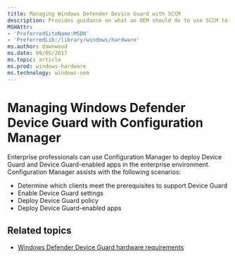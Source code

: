 ```yaml
---
title: Managing Windows Defender Device Guard with SCCM
description: Provides guidance on what an OEM should do to use SCCM to manage WDDG
MSHAttr:
- 'PreferredSiteName:MSDN'
- 'PreferredLib:/library/windows/hardware'
ms.author: dawnwood
ms.date: 09/05/2017
ms.topic: article
ms.prod: windows-hardware
ms.technology: windows-oem
---
```


# Managing Windows Defender Device Guard with Configuration Manager
Enterprise professionals can use Configuration Manager to deploy Device Guard and Device Guard-enabled apps in the enterprise environment. Configuration Manager assists with the following scenarios:

- Determine which clients meet the prerequisites to support Device Guard
- Enable Device Guard settings
- Deploy Device Guard policy
- Deploy Device Guard-enabled apps



## Related topics
- [Windows Defender Device Guard hardware requirements](OEM-device-guard.md)
